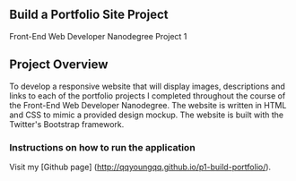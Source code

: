 ## Build a Portfolio Site Project
Front-End Web Developer Nanodegree Project 1

## Project Overview
To develop a responsive website that will display images, descriptions and links to each of the portfolio projects I completed throughout the course of the Front-End Web Developer Nanodegree.
The website is written in HTML and CSS to mimic a provided design mockup.  The website is built with the Twitter's Bootstrap framework. 

### Instructions on how to run the application
Visit my [Github page] (http://qqyoungqq.github.io/p1-build-portfolio/).
